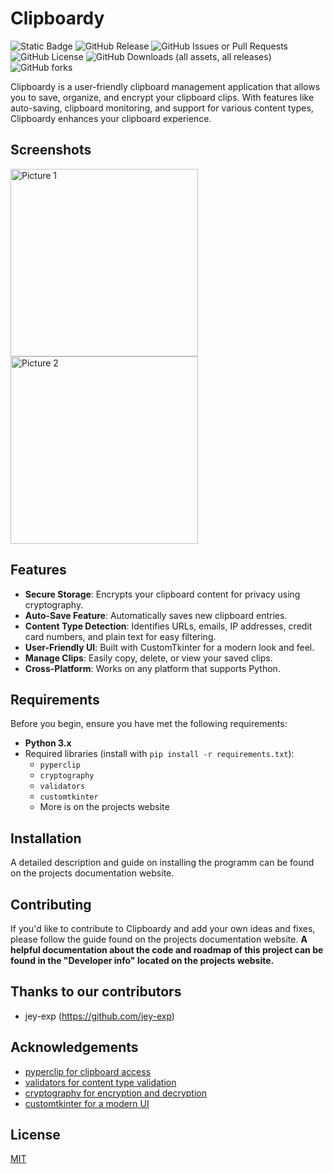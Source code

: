 # Clipboardy
![Static Badge](https://img.shields.io/badge/Clipboardy-Clipboard%20management-blue)
![GitHub Release](https://img.shields.io/github/v/release/maximalmaxx/clipboardy)
![GitHub Issues or Pull Requests](https://img.shields.io/github/issues/maximalmaxx/clipboardy)
![GitHub License](https://img.shields.io/github/license/maximalmaxx/clipboardy)
![GitHub Downloads (all assets, all releases)](https://img.shields.io/github/downloads/maximalmaxx/clipboardy/total)
![GitHub forks](https://img.shields.io/github/forks/maximalmaxx/clipboardy)

Clipboardy is a user-friendly clipboard management application that allows you to save, organize, and encrypt your clipboard clips. With features like auto-saving, clipboard monitoring, and support for various content types, Clipboardy enhances your clipboard experience.

## Screenshots
<img src="https://raw.githubusercontent.com/maximalmaxx/clipboardy/gh-pages/Showcase1.png" alt="Picture 1" width="300"/>
<img src="https://raw.githubusercontent.com/maximalmaxx/clipboardy/gh-pages/Showcase2.png" alt="Picture 2" width="300"/>

## Features

- **Secure Storage**: Encrypts your clipboard content for privacy using cryptography.
- **Auto-Save Feature**: Automatically saves new clipboard entries.
- **Content Type Detection**: Identifies URLs, emails, IP addresses, credit card numbers, and plain text for easy filtering.
- **User-Friendly UI**: Built with CustomTkinter for a modern look and feel.
- **Manage Clips**: Easily copy, delete, or view your saved clips.
- **Cross-Platform**: Works on any platform that supports Python.

## Requirements

Before you begin, ensure you have met the following requirements:

- **Python 3.x**
- Required libraries (install with `pip install -r requirements.txt`):
  - `pyperclip`
  - `cryptography`
  - `validators`
  - `customtkinter`
  - More is on the projects website

## Installation

A detailed description and guide on installing the programm can be found on the projects documentation website.

## Contributing

If you'd like to contribute to Clipboardy and add your own ideas and fixes, please follow the guide found on
the projects documentation website. **A helpful documentation about the code and roadmap of this project can be found in the "Developer info"
located on the projects website.**

## Thanks to our contributors
- jey-exp (https://github.com/jey-exp)

## Acknowledgements

 - [pyperclip for clipboard access](https://pypi.org/project/pyperclip/)
 - [validators for content type validation](https://pypi.org/project/validators/)
 - [cryptography for encryption and decryption](https://pypi.org/project/cryptography/)
 - [customtkinter for a modern UI](https://github.com/TomSchimansky/CustomTkinter)
## License

[MIT](https://choosealicense.com/licenses/mit/)

